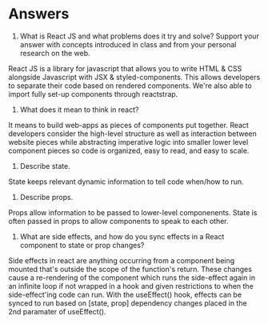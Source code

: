 # Answers

1. What is React JS and what problems does it try and solve? Support your answer with concepts introduced in class and from your personal research on the web.

React JS is a library for javascript that allows you to write HTML & CSS alongside Javascript with JSX & styled-components. This allows developers to separate their code based on rendered components. We're also able to import fully set-up components through reactstrap. 

1. What does it mean to think in react?

It means to build web-apps as pieces of components put together. React developers consider the high-level structure as well as interaction between website pieces while abstracting imperative logic into smaller lower level component pieces so code is organized, easy to read, and easy to scale. 

1. Describe state.

State keeps relevant dynamic information to tell code when/how to run. 

1. Describe props.

Props allow information to be passed to lower-level componenents. State is often passed in props to allow components to speak to each other. 

1. What are side effects, and how do you sync effects in a React component to state or prop changes?

Side effects in react are anything occurring from a component being mounted that's outside the scope of the function's return. These changes cause a re-rendering of the component which runs the side-effect again in an infinite loop if not wrapped in a hook and given restrictions to when the side-effect'ing code can run. With the useEffect() hook, effects can be synced to run based on [state, prop] dependency changes placed in the 2nd paramater of useEffect(). 